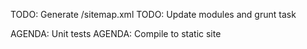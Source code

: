 TODO: Generate /sitemap.xml
TODO: Update modules and grunt task

AGENDA: Unit tests
AGENDA: Compile to static site
